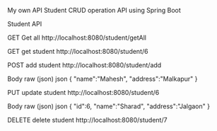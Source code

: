 My own API
Student CRUD operation API using Spring Boot

Student API
﻿

GET
Get all
http://localhost:8080/student/getAll
﻿

GET
get student
http://localhost:8080/student/6
﻿

POST
add student
http://localhost:8080/student/add

﻿Body
raw (json)
json
{
    "name":"Mahesh",
    "address":"Malkapur"
}


PUT
update student
http://localhost:8080/student/6

Body
raw (json)
json
{
    "id":6,
    "name":"Sharad",
    "address":"Jalgaon"
}


DELETE
delete student
http://localhost:8080/student/7
